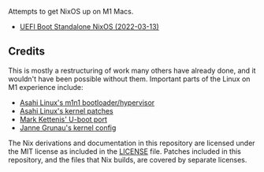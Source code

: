 Attempts to get NixOS up on M1 Macs.

* [UEFI Boot Standalone NixOS (2022-03-13)
](docs/uefi-standalone.md)

## Credits

This is mostly a restructuring of work many others have already done, and it wouldn't have been possible without them. Important parts of the Linux on M1 experience include:
* [Asahi Linux's m1n1 bootloader/hypervisor](https://github.com/AsahiLinux/m1n1)
* [Asahi Linux's kernel patches](https://github.com/AsahiLinux/linux)
* [Mark Kettenis' U-boot port](https://github.com/kettenis/u-boot)
* [Janne Grunau's kernel config](https://github.com/jannau/AsahiLinux-PKGBUILD/blob/main/linux-apple/config)

The Nix derivations and documentation in this repository are licensed under the MIT license as included in the [LICENSE](LICENSE) file. Patches included in this repository, and the files that Nix builds, are covered by separate licenses.
